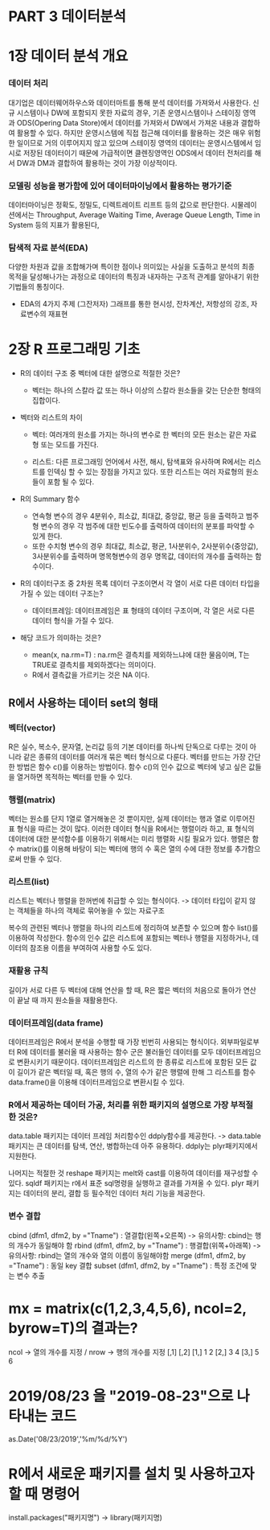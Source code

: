 
# PART 3 데이터분석
                    
# 1장 데이터 분석 개요
### 데이터 처리
대기업은 데이터웨어하우스와 데이터마트를 통해 분석 데이터를 가져와서 사용한다. 
신규 시스템이나 DW에 포함되지 못한 자료의 경우, 기존 운영시스템이나 스테이징 영역과 ODS(Opering Data Store)에서 데이터를 가져와서 DW에서 가져온 내용과 결합하여 활용할 수 있다.
하지만 운영시스템에 직접 접근해 데이터를 활용하는 것은 매우 위험한 일이므로 거의 이루어지지 않고 있으며 
스테이징 영역의 데이터는 운영시스템에서 임시로 저장된 데이터이기 때문에 가급적이면 클렌징영역인 ODS에서 데이터 전처리를 해서 DW과 DM과 결합하여 활용하는 것이 가장 이상적이다.

### 모델링 성능을 평가함에 있어 데이터마이닝에서 활용하는 평가기준
데이터마이닝은 정확도, 정밀도, 디렉트레이트 리프트 등의 값으로 판단한다.
시물레이션에서는 Throughput, Average Waiting Time, Average Queue Length, Time in System 등의 지표가 활용된다,

### 탐색적 자료 분석(EDA)
다양한 차원과 값을 조합해가며 특이한 점이나 의미있는 사실을 도출하고 분석의 최종 목적을 달성해나가는 과정으로 데이터의 특징과 내자하는 구조적 관계를 알아내기 위한 기법들의 통칭이다.
 
- EDA의 4가지 주제 (그잔저자)
 그래프를 통한 현시성, 잔차계산, 저항성의 강조, 자료변수의 재표현

# 2장 R 프로그래밍 기초

- R의 데이터 구조 중 벡터에 대한 설명으로 적절한 것은?

    - 벡터는 하나의 스칼라 값 또는 하나 이상의 스칼라 원소들을 갖는 단순한 형태의 집합이다.

- 벡터와 리스트의 차이

    - 벡터: 여러개의 원소를 가지는 하나의 변수로 한 벡터의 모든 원소는 같은 자료형 또는 모드를 가진다.

    - 리스트: 다른 프로그래밍 언어에서 사전, 해시, 탐색표와 유사하며 R에서는 리스트를 인덱싱 할 수 있는 장점을 가지고 있다. 또한 리스트는 여러 자료형의 원소들이 포함 될 수 있다.

- R의 Summary 함수

    - 연속형 변수의 경우 4분위수, 최소값, 최대값, 중앙값, 평균 등을 출력하고 범주형 변수의 경우 각 범주에 대한 빈도수를 출력하여 데이터의 분포를 파악할 수 있게 한다. 
    - 또한 수치형 변수의 경우 최대값, 최소값, 평균, 1사분위수, 2사분위수(중앙값), 3사분위수를 출력하며 명목형변수의 경우 명목값, 데이터의 개수를 출력하는 함수이다.

- R의 데이터구조 중 2차원 목록 데이터 구조이면서 각 열이 서로 다른 데이터 타입을 가질 수 있는 데이터 구조는?
    - 데이터프레임: 데이터프레임은 표 형태의 데이터 구조이며, 각 열은 서로 다른 데이터 형식을 가질 수 있다.

- 해당 코드가 의미하는 것은?
    - mean(x, na.rm=T) : na.rm은 결측치를 제외하느냐에 대한 물음이며, T는 TRUE로 결측치를 제외하겠다는 의미이다.
    - R에서 결측값을 가르키는 것은 NA 이다.

## R에서 사용하는 데이터 set의 형태

### 벡터(vector)
R은 실수, 복소수, 문자열, 논리값 등의 기본 데이터를 하나씩 단독으로 다루는 것이 아니라 같은 종류의 데이터를 여러개 묶은 벡터 형식으로 다룬다. 
벡터를 만드는 가장 간단한 방법은 함수 c()를 이용하는 방법이다. 
함수 c()의 인수 값으로 벡터에 넣고 싶은 값들을 열거하면 목적하는 벡터를 만들 수 있다.

### 행렬(matrix)
벡터는 원소를 단지 1열로 열거해놓은 것 뿐이지만, 실제 데이터는 행과 열로 이루어진 표 형식을 따르는 것이 많다. 
이러한 데이터 형식을 R에서는 행렬이라 하고, 표 형식의 데이터에 대한 분석함수를 이용하기 위해서는 미리 행렬화 시킬 필요가 있다. 
행렬은 함수 matrix()를 이용해 바탕이 되는 벡터에 행의 수 혹은 열의 수에 대한 정보를 추가함으로써 만들 수 있다.

### 리스트(list)
리스트는 벡터나 행렬을 한꺼번에 취급할 수 있는 형식이다. -> 데이터 타입이 같지 않는 객체들을 하나의 객체로 묶어놓을 수 있는 자료구조

복수의 관련된 벡터나 행렬을 하나의 리스트에 정리하여 보존할 수 있으며 함수 list()를 이용하여 작성한다. 
함수의 인수 값은 리스트에 포함되는 벡터나 행렬을 지정하거나, 데이터의 참조용 이름을 부여하여 사용할 수도 있다.

### 재활용 규칙
길이가 서로 다른 두 벡터에 대해 연산을 할 때, R은 짧은 벡터의 처음으로 돌아가 연산이 끝날 때 까지 원소들을 재활용한다.

### 데이터프레임(data frame)
데이터프레임은 R에서 분석을 수행할 때 가장 빈번히 사용되는 형식이다.
외부파일로부터 R에 데이터를 불러올 때 사용하는 함수 군은 불러들인 데이터를 모두 데이터프레임으로 변환시키기 때문이다.
데이터프레임은 리스트의 한 종류로 리스트에 포함된 모든 값이 길이가 같은 벡터일 때, 혹은 행의 수, 열의 수가 같은 행렬에 한해
그 리스트를 함수 data.frame()을 이용해 데이터프레임으로 변환시킬 수 있다.

### R에서 제공하는 데이터 가공, 처리를 위한 패키지의 설명으로 가장 부적절 한 것은?
data.table 패키지는 데이터 프레임 처리함수인 ddply함수를 제공한다.
-> data.table 패키지는 큰 데이터를 탐색, 연산, 병합하는데 아주 유용하다.  ddply는 plyr패키지에서 지원한다.

나머지는 적절한 것
reshape 패키지는 melt와 cast를 이용하여 데이터를 재구성할 수 있다.
sqldf 패키지는 r에서 표준 sql명령을 실행하고 결과를 가져올 수 있다.
plyr 패키지는 데이터의 분리, 결합 등 필수적인 데이터 처리 기능을 제공한다.

### 변수 결합
cbind (dfm1, dfm2, by ="Tname") : 열결합(왼쪽+오른쪽) -> 유의사항: cbind는 행의 개수가 동일해야 함 
rbind (dfm1, dfm2, by ="Tname") : 행결합(위쪽+아래쪽) -> 유의사항: rbind는 열의 개수와 열의 이름이 동일해야함
merge (dfm1, dfm2, by ="Tname") : 동일 key 결합
subset (dfm1, dfm2, by ="Tname") : 특정 조건에 맞는 변수 추출

# mx = matrix(c(1,2,3,4,5,6), ncol=2, byrow=T)의 결과는?
ncol -> 열의 개수를 지정 / nrow -> 행의 개수를 지정
     [,1] [,2]
[1,]  1     2
[2,]  3     4
[3,]  5     6

# 2019/08/23 을 "2019-08-23"으로 나타내는 코드
as.Date('08/23/2019','%m/%d/%Y')

# R에서 새로운 패키지를 설치 및 사용하고자 할 때 명령어
install.packages("패키지명") -> library(패키지명)


